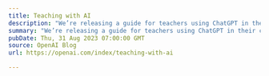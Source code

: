 ```yaml
---
title: Teaching with AI
description: "We’re releasing a guide for teachers using ChatGPT in their classroom—including suggested prompts, an explanation of how ChatGPT works and its limitations, the efficacy of AI detectors, and bias."
summary: "We’re releasing a guide for teachers using ChatGPT in their classroom—including suggested prompts, an explanation of how ChatGPT works and its limitations, the efficacy of AI detectors, and bias."
pubDate: Thu, 31 Aug 2023 07:00:00 GMT
source: OpenAI Blog
url: https://openai.com/index/teaching-with-ai

---
```


